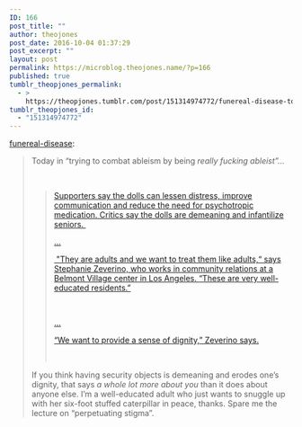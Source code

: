 ```yaml
---
ID: 166
post_title: ""
author: theojones
post_date: 2016-10-04 01:37:29
post_excerpt: ""
layout: post
permalink: https://microblog.theojones.name/?p=166
published: true
tumblr_theopjones_permalink:
  - >
    https://theopjones.tumblr.com/post/151314974772/funereal-disease-today-in-trying-to-combat
tumblr_theopjones_id:
  - "151314974772"
---
```

<p><a class="tumblr_blog" href="http://funereal-disease.tumblr.com/post/151311173900">funereal-disease</a>:</p>

<blockquote>
<p>

Today in “trying to combat ableism by being <i>really fucking ableist”…</i>

<br /></p>
<blockquote>
<p><a href="http://www.npr.org/sections/health-shots/2016/10/03/495655678/doll-therapy-may-help-calm-people-with-dementia-but-it-has-critics?utm_source=facebook.com&amp;utm_medium=social&amp;utm_campaign=npr&amp;utm_term=nprnews&amp;utm_content=202603">

Supporters say the dolls can lessen distress, improve communication and reduce the need for psychotropic medication. Critics say the dolls are demeaning and infantilize seniors. </a></p>
<p><a href="http://www.npr.org/sections/health-shots/2016/10/03/495655678/doll-therapy-may-help-calm-people-with-dementia-but-it-has-critics?utm_source=facebook.com&amp;utm_medium=social&amp;utm_campaign=npr&amp;utm_term=nprnews&amp;utm_content=202603">…</a></p>
<p><a href="http://www.npr.org/sections/health-shots/2016/10/03/495655678/doll-therapy-may-help-calm-people-with-dementia-but-it-has-critics?utm_source=facebook.com&amp;utm_medium=social&amp;utm_campaign=npr&amp;utm_term=nprnews&amp;utm_content=202603"> &quot;They are adults and we want to treat them like adults,“ says Stephanie Zeverino, who works in community relations at a Belmont Village center in Los Angeles. “These are very well-educated residents.”

<br /></a></p>
<p><a href="http://www.npr.org/sections/health-shots/2016/10/03/495655678/doll-therapy-may-help-calm-people-with-dementia-but-it-has-critics?utm_source=facebook.com&amp;utm_medium=social&amp;utm_campaign=npr&amp;utm_term=nprnews&amp;utm_content=202603">…</a></p>
<p><a href="http://www.npr.org/sections/health-shots/2016/10/03/495655678/doll-therapy-may-help-calm-people-with-dementia-but-it-has-critics?utm_source=facebook.com&amp;utm_medium=social&amp;utm_campaign=npr&amp;utm_term=nprnews&amp;utm_content=202603">

“We want to provide a sense of dignity,” Zeverino says.

</a><br /></p>
</blockquote>
<p>If you think having security objects is demeaning and erodes one’s dignity, that says <i>a whole lot more about you</i> than it does about anyone else. I’m a well-educated adult who just wants to snuggle up with her six-foot stuffed caterpillar in peace, thanks. Spare me the lecture on “perpetuating stigma”. </p>
</blockquote>